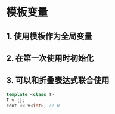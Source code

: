 # 模板变量

## 1. 使用模板作为全局变量

## 2. 在第一次使用时初始化

## 3. 可以和折叠表达式联合使用

```c++
template <class T>
T v {};
cout << v<int>; // 0
```